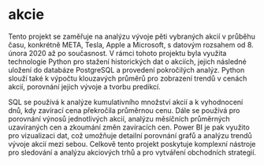 # akcie
Tento projekt se zaměřuje na analýzu vývoje pěti vybraných akcií v průběhu času, konkrétně META, Tesla, Apple a Microsoft, s datovým rozsahem od 8. února 2020 až po současnost. V rámci tohoto projektu byla využita technologie Python pro stažení historických dat o akciích, jejich následné uložení do databáze PostgreSQL a provedení pokročilých analýz. Python slouží také k výpočtu klouzavých průměrů pro zobrazení trendů v cenách akcií, porovnání jejich vývoje a tvorbu predikcí.

SQL se používá k analýze kumulativního množství akcií a k vyhodnocení dnů, kdy zavírací cena překročila průměrnou cenu. Dále se používá pro porovnání výnosů jednotlivých akcií, analýzu měsíčních průměrných uzavíraných cen a zkoumání změn zavíracích cen. Power BI je pak využito pro vizualizaci dat, což umožňuje detailní porovnání grafů a analýzu trendů vývoje akcií mezi sebou. Celkově tento projekt poskytuje komplexní nástroje pro sledování a analýzu akciových trhů a pro vytváření obchodních strategií.
